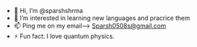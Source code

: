 - 👋 Hi, I’m @sparshshrma
- 👀 I’m interested in learning new languages and pracrice them
- 📫 Ping me on my email--> Sparsh0508s@gmail.com
- ⚡ Fun fact: I love quantum physics.
